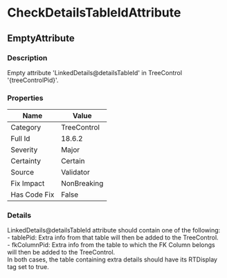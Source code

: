 ﻿---  
uid: Validator_18_6_2  
---

# CheckDetailsTableIdAttribute

## EmptyAttribute

### Description

Empty attribute 'LinkedDetails@detailsTableId' in TreeControl '{treeControlPid}'.

### Properties

| Name         | Value       |
| ------------ | ----------- |
| Category     | TreeControl |
| Full Id      | 18.6.2      |
| Severity     | Major       |
| Certainty    | Certain     |
| Source       | Validator   |
| Fix Impact   | NonBreaking |
| Has Code Fix | False       |

### Details

LinkedDetails@detailsTableId attribute should contain one of the following:  
\- tablePid: Extra info from that table will then be added to the TreeControl.  
\- fkColumnPid: Extra info from the table to which the FK Column belongs will then be added to the TreeControl.  
In both cases, the table containing extra details should have its RTDisplay tag set to true.
